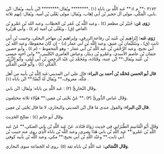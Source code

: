 ٣١٧٢ -** م ٤:** عَبد اللَّهِ بن باباه (١) ،******** ويُقال:******** ابْن بأبيه، ويُقال: ابْن بابي، الْمَكِّي، مولى آل حجير بْن أَبي إهاب، ويُقال: مولى يَعْلَى بْن أمية، ويُقال: إنهم ثلاثة.

**رَوَى عَن:** جُبَيْر بْن مطعم (٤) ، وعبد اللَّه بْن عُمَر بْن الخطاب، وعبد الله بْن عَمْرو بْن العاص (ق) ، ويَعْلَى بْن أمية (م ٤) ، وأبي هُرَيْرة.

**رَوَى عَنه:** إِبْرَاهِيم بْن عُبَيد بْن رفاعة الزرقي، وإبراهيم بْن مهاجر البجلي، وحبيب بْن أَبي ثابت (ق) ، وسُلَيْمان بْن عتيق، وعبد اللَّه بْن أَبي عمار (د) - إِن كَانَ محفوظا، وعبد الله بْن أَبي نجيح، وعبد الرَّحْمَنِ بْن عَبد اللَّهِ بْن أَبي عمار - وهو المحفوظ - (م ٤) ، وأبو حصين عثمان بْن عاصم الأسدي، وعَمْرو بْن دِينَار، وعياش العامري الكليبي،** وابن أخته عيسى بْن عُبَيد ويُقال:** ابْن عتبة، وقَتَادَة، ومُحَمَّد بْن عَبْد الرحمن بْن أَبي ليلى، وأَبُو الزُّبَيْر الْمَكِّي (٤) ، وأَبُو قَيْس الْمَكِّي.

**قال أبو الحسن مُحَمَّد بْن أحمد بن البراء:** قال علي ابن المديني:عَبد اللَّهِ بْن بأبيه من أَهل مَكَّة، معروف،** ويُقال لَهُ أَيْضًا:** ابْن باباه (١) .

وقَال البُخارِيُّ (٢) : عَبد اللَّهِ بن باباه: ويُقال: ابْن بابي.

وَقَال عَباس الدُّورِيُّ (٣) ،** عَنْ يَحْيَى بْن مَعِين:** هَؤُلاءِ ثلاثة مختلفون.

**قال ابْن البراء:** والقول عندي مَا قال ابْن المديني والبخاري، لا مَا قال يَحْيَى بْن مَعِين.

وَقَال أبو حاتم (٤) : صَالِح الحَدِيث.

وَقَال أَبُو الْقَاسِمِ الطَّبَرَانِي فِي حَدِيث رَوَاهُ قَتَادَة، عَنْ عَبد اللَّهِ بْن بابي العتكي،** عَنْ عَبد اللَّهِ بْن عَمْرو:** عَبد اللَّهِ بْن بابي هَذَا بصري، وعبد اللَّه بْن باباه الَّذِي روى عنه حبيب بْن أَبي ثابت،** وعَبْد اللَّهِ بْن أَبي نجيح:** مكي، وعبد اللَّه بْن بأبيه كوفي.

**وَقَال النَّسَائي:** عَبد اللَّهِ بْن باباه ثقة (٥) .روى له الجماعة سوى البخاري.